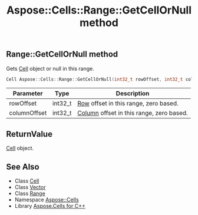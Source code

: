 ﻿---
title: Aspose::Cells::Range::GetCellOrNull method
linktitle: GetCellOrNull
second_title: Aspose.Cells for C++ API Reference
description: 'Aspose::Cells::Range::GetCellOrNull method. Gets Cell object or null in this range in C++.'
type: docs
weight: 4500
url: /cpp/aspose.cells/range/getcellornull/
---
## Range::GetCellOrNull method


Gets [Cell](../../cell/) object or null in this range.

```cpp
Cell Aspose::Cells::Range::GetCellOrNull(int32_t rowOffset, int32_t columnOffset)
```


| Parameter | Type | Description |
| --- | --- | --- |
| rowOffset | int32_t | [Row](../../row/) offset in this range, zero based. |
| columnOffset | int32_t | [Column](../../column/) offset in this range, zero based. |

## ReturnValue

[Cell](../../cell/) object.

## See Also

* Class [Cell](../../cell/)
* Class [Vector](../../vector/)
* Class [Range](../)
* Namespace [Aspose::Cells](../../)
* Library [Aspose.Cells for C++](../../../)
